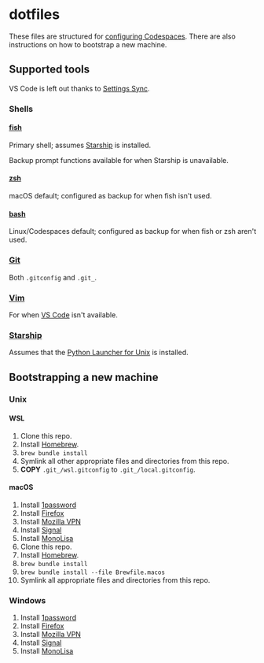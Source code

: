 # dotfiles

These files are structured for [configuring Codespaces](https://docs.github.com/en/codespaces/customizing-your-codespace/personalizing-codespaces-for-your-account#dotfiles). There are also instructions on how to bootstrap a new machine.

## Supported tools

VS Code is left out thanks to [Settings Sync](https://code.visualstudio.com/docs/editor/settings-sync).

### Shells

#### [fish](https://fishshell.com/)

Primary shell; assumes [Starship](https://starship.rs/) is installed.

Backup prompt functions available for when Starship is unavailable.


#### [zsh](https://zsh.sourceforge.io/)

macOS default; configured as backup for when fish isn't used.


#### [bash](https://www.gnu.org/software/bash/)

Linux/Codespaces default; configured as backup for when fish or zsh aren't used.


### [Git](https://git-scm.com/)

Both `.gitconfig` and `.git_`.


### [Vim](https://www.vim.org/)

For when [VS Code](https://code.visualstudio.com/) isn't available.


### [Starship](https://starship.rs/)

Assumes that the [Python Launcher for Unix](https://github.com/brettcannon/python-launcher) is installed.


## Bootstrapping a new machine

### Unix

#### WSL

1. Clone this repo.
1. Install [Homebrew](https://brew.sh/).
1. `brew bundle install`
1. Symlink all other appropriate files and directories from this repo.
1. **COPY** `.git_/wsl.gitconfig` to `.git_/local.gitconfig`.


#### macOS

1. Install [1password](https://1password.com/)
1. Install [Firefox](https://www.mozilla.org/en-CA/firefox/new/)
1. Install [Mozilla VPN](https://www.mozilla.org/)
1. Install [Signal](https://signal.org/)
1. Install [MonoLisa](https://www.monolisa.dev/orders)
1. Clone this repo.
1. Install [Homebrew](https://brew.sh/).
1. `brew bundle install`
1. `brew bundle install --file Brewfile.macos`
1. Symlink all appropriate files and directories from this repo.


### Windows

1. Install [1password](https://1password.com/)
1. Install [Firefox](https://www.mozilla.org/en-CA/firefox/new/)
1. Install [Mozilla VPN](https://www.mozilla.org/)
1. Install [Signal](https://signal.org/)
1. Install [MonoLisa](https://www.monolisa.dev/orders)
